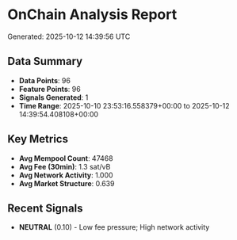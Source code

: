 # OnChain Analysis Report
Generated: 2025-10-12 14:39:56 UTC

## Data Summary
- **Data Points**: 96
- **Feature Points**: 96
- **Signals Generated**: 1
- **Time Range**: 2025-10-10 23:53:16.558379+00:00 to 2025-10-12 14:39:54.408108+00:00

## Key Metrics
- **Avg Mempool Count**: 47468
- **Avg Fee (30min)**: 1.3 sat/vB
- **Avg Network Activity**: 1.000
- **Avg Market Structure**: 0.639

## Recent Signals
- **NEUTRAL** (0.10) - Low fee pressure; High network activity
